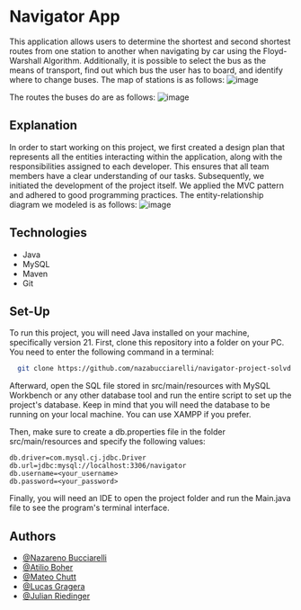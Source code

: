 # Navigator App

This application allows users to determine the shortest and second shortest routes from one station to another when navigating by car using the Floyd-Warshall Algorithm. Additionally, it is possible to select the bus as the means of transport, find out which bus the user has to board, and identify where to change buses.
The map of stations is as follows:
![image](https://github.com/nazabucciarelli/navigator-project-solvd/assets/84046180/24bf8946-a254-47e3-8bc5-57b4151b3709)

The routes the buses do are as follows:
![image](https://github.com/nazabucciarelli/navigator-project-solvd/assets/84046180/b4dfa6ad-04f2-47c7-af81-51e91b32cd8d)


## Explanation

In order to start working on this project, we first created a design plan that represents all the entities interacting within the application, along with the responsibilities assigned to each developer. This ensures that all team members have a clear understanding of our tasks. Subsequently, we initiated the development of the project itself. We applied the MVC pattern and adhered to good programming practices. The entity-relationship diagram we modeled is as follows:
![image](https://github.com/nazabucciarelli/navigator-project-solvd/assets/84046180/e8cd953e-2c2d-4eb8-8ee9-28e36064604f)


## Technologies

- Java
- MySQL
- Maven
- Git

## Set-Up

To run this project, you will need Java installed on your machine, specifically version 21. First, clone this repository into a folder on your PC. You need to enter the following command in a terminal:

```bash
  git clone https://github.com/nazabucciarelli/navigator-project-solvd.git
```

Afterward, open the SQL file stored in src/main/resources with MySQL Workbench or any other database tool and run the entire script to set up the project's database. Keep in mind that you will need the database to be running on your local machine. You can use XAMPP if you prefer.

Then, make sure to create a db.properties file in the folder src/main/resources and specify the following values:

```
db.driver=com.mysql.cj.jdbc.Driver
db.url=jdbc:mysql://localhost:3306/navigator
db.username=<your_username>
db.password=<your_password>
```

Finally, you will need an IDE to open the project folder and run the Main.java
file to see the program's terminal interface.

## Authors

- [@Nazareno Bucciarelli](https://github.com/nazabucciarelli)
- [@Atilio Boher](https://github.com/AtilioBoher)
- [@Mateo Chutt](https://github.com/chuttmateo)
- [@Lucas Gragera](https://github.com/lucasgragera)
- [@Julian Riedinger](https://github.com/JulianRiedinger7)


